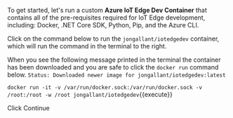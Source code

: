 To get started, let's run a custom **Azure IoT Edge Dev Container** that contains all of the pre-requisites required for IoT Edge development, including: Docker, .NET Core SDK, Python, Pip, and the Azure CLI.

Click on the command below to run the `jongallant/iotedgedev` container, which will run the command in the terminal to the right.

When you see the following message printed in the terminal the container has been downloaded and you are safe to click the `docker run` command below. `Status: Downloaded newer image for jongallant/iotedgedev:latest`

`docker run -it -v /var/run/docker.sock:/var/run/docker.sock -v /root:/root -w /root jongallant/iotedgedev`{{execute}}

Click Continue 
